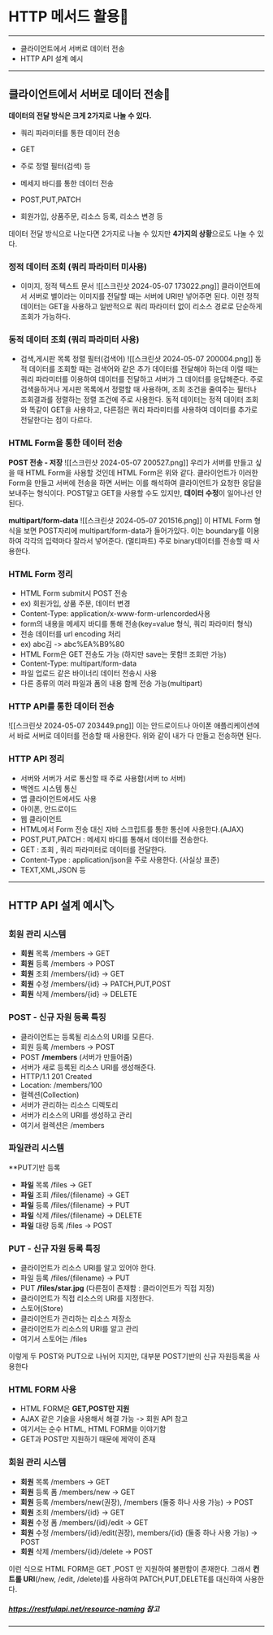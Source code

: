 
# HTTP 메서드 활용📜
---
+ 클라이언트에서 서버로 데이터 전송
+ HTTP API 설계 예시
---
## 클라이언트에서 서버로 데이터 전송📨
__데이터의 전달 방식은 크게 2가지로 나눌 수 있다.__

+ 쿼리 파라미터를 통한 데이터 전송
 + GET
 + 주로 정렬 필터(검색) 등
 
+ 메세지 바디를 통한 데이터 전송
 + POST,PUT,PATCH
 + 회원가입, 상품주문, 리소스 등록, 리소스 변경 등
 
데이터 전달 방식으로 나눈다면 2가지로 나눌 수 있지만 **4가지의 상황**으로도 나눌 수 있다.

### 정적 데이터 조회 (쿼리 파라미터 미사용)
 + 이미지, 정적 텍스트 문서
![[스크린샷 2024-05-07 173022.png]]
클라이언트에서 서버로 별이라는 이미지를 전달할 때는 서버에 URI만 넣어주면 된다. 이런 정적 데이터는 GET을 사용하고 일반적으로 쿼리 파라미터 없이 리소스 경로로 단순하게 조회가 가능하다.

### 동적 데이터 조회 (쿼리 파라미터 사용)
 + 검색,게시판 목록 정렬 필터(검색어)
![[스크린샷 2024-05-07 200004.png]]
동적 데이터를 조회할 때는 검색어와 같은 추가 데이터를 전달해야 하는데 이럴 때는 쿼리 파라미터를 이용하여 데이터를 전달하고 서버가 그 데이터를 응답해준다. 주로 검색을하거나 게시판 목록에서 정렬할 때 사용하며, 조회 조건을 줄여주는 필터나 조회결과를 정렬하는 정렬 조건에 주로 사용한다. 
동적 데이터는 정적 데이터 조회와 똑같이 GET을 사용하고, 다른점은 쿼리 파라미터를 사용하여 데이터를 추가로 전달한다는 점이 다르다.

### HTML Form을 통한 데이터 전송
__POST 전송 - 저장__
![[스크린샷 2024-05-07 200527.png]]
우리가 서버를 만들고 싶을 때 HTML Form을 사용할 것인데 HTML Form은 위와 같다. 클라이언트가 이러한 Form을 만들고 서버에 전송을 하면 서버는 이를 해석하여 클라이언트가 요청한 응답을 보내주는 형식이다. POST말고 GET을 사용할 수도 있지만, **데이터 수정**이 일어나선 안된다.

__multipart/form-data__
![[스크린샷 2024-05-07 201516.png]]
이 HTML Form 형식을 보면 POST자리에 multipart/form-data가 들어가있다. 이는  boundary를 이용하여 각각의 입력마다 잘라서 넣어준다. (멀티파트) 주로 binary데이터를 전송할 때 사용한다.

### HTML Form 정리

+ HTML Form submit시 POST 전송
 + ex) 회원가입, 상품 주문, 데이터 변경
+ Content-Type: application/x-www-form-urlencorded사용
 + form의 내용을 메세지 바디를 통해 전송(key=value 형식, 쿼리 파라미터 형식)
 + 전송 데이터를 url encoding 처리
 + ex) abc김 -> abc%EA%B9%80
+ HTML Form은 GET 전송도 가능 (하지만 save는 못함!! 조회만 가능)
+ Content-Type: multipart/form-data
 + 파일 업로드 같은 바이너리 데이터 전송시 사용
 + 다른 종류의 여러 파일과 폼의 내용 함께 전송 가능(multipart)


### HTTP API를 통한 데이터 전송
 ![[스크린샷 2024-05-07 203449.png]]
 이는 안드로이드나 아이폰 애플리케이션에서 바로 서버로 데이터를 전송할 때 사용한다. 위와 같이 내가 다 만들고 전송하면 된다.


### HTTP API 정리
 + 서버와 서버가 서로 통신할 때 주로 사용함(서버 to 서버)
  + 백엔드 시스템 통신
+ 앱 클라이언트에서도 사용
 + 아이폰, 안드로이드
+ 웹 클라이언트
 + HTML에서 Form 전송 대신 자바 스크립트를 통한 통신에 사용한다.(AJAX)
+ POST,PUT,PATCH : 메세지 바디를 통해서 데이터를 전송한다.
+ GET : 조회 , 쿼리 파라미터로 데이터를 전달한다.
+ Content-Type : application/json을 주로 사용한다. (사실상 표준)
 + TEXT,XML,JSON 등
 ---
## HTTP API 설계 예시🏷️

### 회원 관리 시스템
+ **회원** 목록 /members -> GET
+ **회원** 등록 /members -> POST
+ **회원** 조회 /members/{id} -> GET
+ **회원** 수정 /members/{id} -> PATCH,PUT,POST
+ **회원** 삭제 /members/{id} -> DELETE

### POST - 신규 자원 등록 특징 
+  클라이언트는 등록될 리소스의 URI를 모른다. 
 +  회원 등록 /members -> POST  
 + POST **/members** (서버가 만들어줌)
+  서버가 새로 등록된 리소스 URI를 생성해준다. 
 + HTTP/1.1 201 Created 
 + Location: /members/100 
+ 컬렉션(Collection) 
 +  서버가 관리하는 리소스 디렉토리 
 +  서버가 리소스의 URI를 생성하고 관리 
 +  여기서 컬렉션은 /members

### 파일관리 시스템
**PUT기반 등록

+ **파일** 목록 /files -> GET
+ **파일** 조회 /files/{filename} -> GET
+ **파일** 등록 /files/{filename} -> PUT
+ **파일** 삭제 /files/{filename} -> DELETE
+ **파일** 대량 등록 /files -> POST


### PUT - 신규 자원 등록 특징

+ 클라이언트가 리소스 URI를 알고 있어야 한다.
 + 파일 등록 /files/{filename} -> PUT 
 + PUT **/files/star.jpg**  (다른점이 존재함 : 클라이언트가 직접 지정)
+  클라이언트가 직접 리소스의 URI를 지정한다. 
+ 스토어(Store) 
 + 클라이언트가 관리하는 리소스 저장소 
 + 클라이언트가 리소스의 URI를 알고 관리 
 + 여기서 스토어는 /files

이렇게 두 POST와 PUT으로 나뉘어 지지만, 대부분 POST기반의 신규 자원등록을 사용한다


### HTML FORM 사용

+ HTML FORM은 **GET,POST만 지원**
+ AJAX 같은 기술을 사용해서 해결 가능 -> 회원 API 참고
+ 여기서는 순수 HTML, HTML FORM을 이야기함
+ GET과 POST만 지원하기 때문에 제약이 존재

### 회원 관리 시스템
+ **회원** 목록 /members -> GET
+ **회원** 등록 폼 /members/new -> GET
+ **회원** 등록 /members/new(권장), /members (둘중 하나 사용 가능) -> POST
+ **회원** 조회 /members/{id} -> GET
+ **회원** 수정 폼 /members/{id}/edit -> GET
+ **회원** 수정 /members/{id}/edit(권장), members/{id} (둘중 하나 사용 가능) -> POST
+ **회원** 삭제 /members/{id}/delete -> POST

이런 식으로 HTML FORM은 GET ,POST 만 지원하여 불편함이 존재한다. 그래서 **컨트롤 URI**(/new, /edit, /delete)를 사용하여 PATCH,PUT,DELETE를 대신하여 사용한다. 

##### https://restfulapi.net/resource-naming  참고

---
